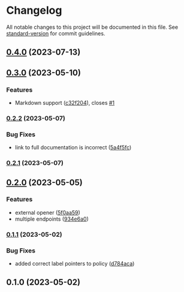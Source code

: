 # Changelog

All notable changes to this project will be documented in this file. See [standard-version](https://github.com/conventional-changelog/standard-version) for commit guidelines.

## [0.4.0](https://github.com/UpAssist/documentationreader/compare/0.3.0...0.4.0) (2023-07-13)

## [0.3.0](https://github.com/UpAssist/documentationreader/compare/0.2.2...0.3.0) (2023-05-10)


### Features

* Markdown support ([c32f204](https://github.com/UpAssist/documentationreader/commit/c32f2042185247699ebfbeaf77ba76b83ef0d127)), closes [#1](https://github.com/UpAssist/documentationreader/issues/1)

### [0.2.2](https://github.com/UpAssist/documentationreader/compare/0.2.1...0.2.2) (2023-05-07)


### Bug Fixes

* link to full documentation is incorrect ([5a4f5fc](https://github.com/UpAssist/documentationreader/commit/5a4f5fccff49b9e5debf20529a084ad83e7e529d))

### [0.2.1](https://github.com/UpAssist/documentationreader/compare/0.2.0...0.2.1) (2023-05-07)

## [0.2.0](https://github.com/UpAssist/documentationreader/compare/0.1.1...0.2.0) (2023-05-05)


### Features

* external opener ([5f0aa59](https://github.com/UpAssist/documentationreader/commit/5f0aa5951288a0eb0cf8ba9da82579a56c32525a))
* multiple endpoints ([934e6a0](https://github.com/UpAssist/documentationreader/commit/934e6a0132a7067a0b15695fb6155b153aaee7bb))

### [0.1.1](https://github.com/UpAssist/documentationreader/compare/0.1.0...0.1.1) (2023-05-02)


### Bug Fixes

* added correct label pointers to policy ([d784aca](https://github.com/UpAssist/documentationreader/commit/d784aca5db6dd9ee03bef5aab37c29b792dc059c))

## 0.1.0 (2023-05-02)
